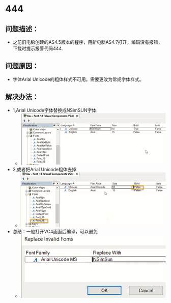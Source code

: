 # 444
## 问题描述：
- 之前旧电脑创建的AS4.5版本的程序，用新电脑AS4.7打开，编码没有报错，下载时提示报警代码444.
## 问题原因：
- 字体Arial Unicode的粗体样式不可用。需要更改为常规字体样式。
## 解决办法：
- 1,Arial Unicode字体替换成NSimSUN字体.
    - ![Img](./FILES/444.md/img-20220810153444.png)
- 2,或者把Arial Unicode粗体去掉
    - ![Img](./FILES/444.md/img-20220810153458.png)
- 总结：一般打开VC4画面后编译，可以避免
    - ![Img](./FILES/444.md/img-20220810153508.png)
